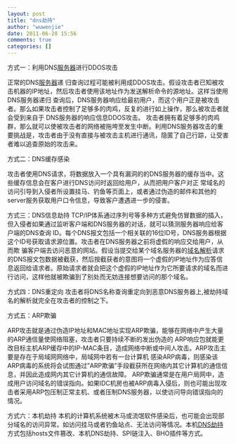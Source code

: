 ```yaml
---
layout: post
title: "dns劫持"
author: "wuwenjie"
date: 2011-06-28 15:56
comments: true
categories: []
---
```

方式一：利用DNS<a title="服务器与台式机的区别" rel="external" href="http://www.9usb.net/200807/fuwuqi-taishiji.html">服务器</a>进行DDOS攻击

正常的DNS<a title="服务器与台式机的区别" rel="external" href="http://www.9usb.net/200807/fuwuqi-taishiji.html">服务器</a>递   归查询过程可能被利用成DDOS攻击。假设攻击者已知被攻击机器的IP地址，然后攻击者使用该地址作为发送解析命令的源地址。这样当使用DNS服务器递归  查询后，DNS服务器响应给最初用户，而这个用户正是被攻击者。那么如果攻击者控制了足够多的肉鸡，反复的进行如上操作，那么被攻击者就会受到来自于  DNS服务器的响应信息DDOS攻击。
攻击者拥有着足够多的肉鸡群，那么就可以使被攻击者的网络被拖垮至发生中断。利用DNS服务器攻击的重要挑战是，攻击者由于没有直接与被攻击主机进行通讯，隐匿了自己行踪，让受害者难以追查原始的攻击来。

方式二：DNS缓存感染

攻击者使用DNS请求，将数据放入一个具有漏洞的的DNS服务器的缓存当中。这些缓存信息会在客户进行DNS访问时返回给用户，从而把用户客户对正  常域名的访问引导到入侵者所设置挂马、钓鱼等页面上，或者通过伪造的邮件和其他的server服务获取用户口令信息，导致客户遭遇进一步的侵害。

方式三：DNS信息劫持
TCP/IP体系通过序列号等多种方式避免仿冒数据的插入，但入侵者如果通过监听客户端和DNS服务器的对话，就可以猜测服务器响应给客户端的DNS查询   ID。每个DNS报文包括一个相关联的16位ID号，DNS服务器根据这个ID号获取请求源位置。攻击者在DNS服务器之前将虚假的响应交给用户，从而欺  骗客户端去访问恶意的网站。假设当提交给某个域名服务器的<a title="域名转移与修改DNS服务器" rel="external" href="http://www.9usb.net/200811/yuming-dns.html">域名解析</a>请求的DNS报文包数据被截获，然后按截获者的意图将一个虚假的IP地址作为应答信息返回给请求者。原始请求者就会把这个虚假的IP地址作为它所要请求的域名而进行访问，这样他就被欺骗到了别处而无妨连接想要访问的那个域名。

方式四：DNS重定向
攻击者将DNS名称查询重定向到恶意DNS服务器上,被劫持域名的解析就完全在攻击者的控制之下。

方式五：ARP欺骗

ARP攻击就是通过伪造IP地址和MAC地址实现ARP欺骗，能够在网络中产生大量的ARP通信量使网络阻塞，攻击者只要持续不断的发出伪造的  ARP响应包就能更改目标主机ARP缓存中的IP-MAC条目，造成网络中断或中间人攻击。ARP攻击主要是存在于局域网网络中，局域网中若有一台计算机  感染ARP病毒，则感染该ARP病毒的系统将会试图通过”ARP欺骗”手段截获所在网络内其它计算机的通信信息，并因此造成网内其它计算机的通信故障。
ARP欺骗通常是在用户局网中，造成用户访问域名的错误指向。如果IDC机房也被ARP病毒入侵后，则也可能出现攻击者采用ARP包压制正常主机、或者压制DNS服务器，以使访问导向错误指向的情况。

方式六：本机劫持
本机的计算机系统被木马或流氓软件感染后，也可能会出现部分域名的访问异常。如访问挂马或者钓鱼站点、无法访问等情况。本机<a href="http://www.9usb.net/201006/dns-jiechi.html">DNS劫持</a>方式包括hosts文件篡改、本机DNS劫持、SPI链注入、BHO插件等方式。